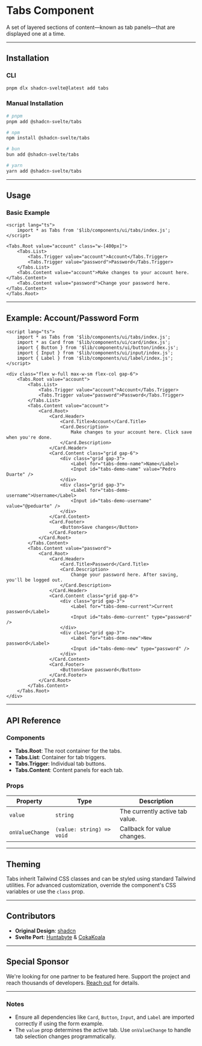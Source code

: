 # Tabs Component

A set of layered sections of content—known as tab panels—that are displayed one at a time.

---

## Installation

### CLI

```bash
pnpm dlx shadcn-svelte@latest add tabs
```

### Manual Installation

```bash
# pnpm
pnpm add @shadcn-svelte/tabs

# npm
npm install @shadcn-svelte/tabs

# bun
bun add @shadcn-svelte/tabs

# yarn
yarn add @shadcn-svelte/tabs
```

---

## Usage

### Basic Example

```svelte
<script lang="ts">
	import * as Tabs from '$lib/components/ui/tabs/index.js';
</script>

<Tabs.Root value="account" class="w-[400px]">
	<Tabs.List>
		<Tabs.Trigger value="account">Account</Tabs.Trigger>
		<Tabs.Trigger value="password">Password</Tabs.Trigger>
	</Tabs.List>
	<Tabs.Content value="account">Make changes to your account here.</Tabs.Content>
	<Tabs.Content value="password">Change your password here.</Tabs.Content>
</Tabs.Root>
```

---

## Example: Account/Password Form

```svelte
<script lang="ts">
	import * as Tabs from '$lib/components/ui/tabs/index.js';
	import * as Card from '$lib/components/ui/card/index.js';
	import { Button } from '$lib/components/ui/button/index.js';
	import { Input } from '$lib/components/ui/input/index.js';
	import { Label } from '$lib/components/ui/label/index.js';
</script>

<div class="flex w-full max-w-sm flex-col gap-6">
	<Tabs.Root value="account">
		<Tabs.List>
			<Tabs.Trigger value="account">Account</Tabs.Trigger>
			<Tabs.Trigger value="password">Password</Tabs.Trigger>
		</Tabs.List>
		<Tabs.Content value="account">
			<Card.Root>
				<Card.Header>
					<Card.Title>Account</Card.Title>
					<Card.Description>
						Make changes to your account here. Click save when you're done.
					</Card.Description>
				</Card.Header>
				<Card.Content class="grid gap-6">
					<div class="grid gap-3">
						<Label for="tabs-demo-name">Name</Label>
						<Input id="tabs-demo-name" value="Pedro Duarte" />
					</div>
					<div class="grid gap-3">
						<Label for="tabs-demo-username">Username</Label>
						<Input id="tabs-demo-username" value="@peduarte" />
					</div>
				</Card.Content>
				<Card.Footer>
					<Button>Save changes</Button>
				</Card.Footer>
			</Card.Root>
		</Tabs.Content>
		<Tabs.Content value="password">
			<Card.Root>
				<Card.Header>
					<Card.Title>Password</Card.Title>
					<Card.Description>
						Change your password here. After saving, you'll be logged out.
					</Card.Description>
				</Card.Header>
				<Card.Content class="grid gap-6">
					<div class="grid gap-3">
						<Label for="tabs-demo-current">Current password</Label>
						<Input id="tabs-demo-current" type="password" />
					</div>
					<div class="grid gap-3">
						<Label for="tabs-demo-new">New password</Label>
						<Input id="tabs-demo-new" type="password" />
					</div>
				</Card.Content>
				<Card.Footer>
					<Button>Save password</Button>
				</Card.Footer>
			</Card.Root>
		</Tabs.Content>
	</Tabs.Root>
</div>
```

---

## API Reference

### Components

- **Tabs.Root**: The root container for the tabs.
- **Tabs.List**: Container for tab triggers.
- **Tabs.Trigger**: Individual tab buttons.
- **Tabs.Content**: Content panels for each tab.

### Props

| Property        | Type                      | Description                     |
| --------------- | ------------------------- | ------------------------------- |
| `value`         | `string`                  | The currently active tab value. |
| `onValueChange` | `(value: string) => void` | Callback for value changes.     |

---

## Theming

Tabs inherit Tailwind CSS classes and can be styled using standard Tailwind utilities. For advanced customization, override the component's CSS variables or use the `class` prop.

---

## Contributors

- **Original Design**: [shadcn](https://shadcn.com)
- **Svelte Port**: [Huntabyte](https://github.com/Huntabyte) & [CokaKoala](https://github.com/CokaKoala)

---

## Special Sponsor

We're looking for one partner to be featured here. Support the project and reach thousands of developers. [Reach out](https://shadcn.com) for details.

---

### Notes

- Ensure all dependencies like `Card`, `Button`, `Input`, and `Label` are imported correctly if using the form example.
- The `value` prop determines the active tab. Use `onValueChange` to handle tab selection changes programmatically.

